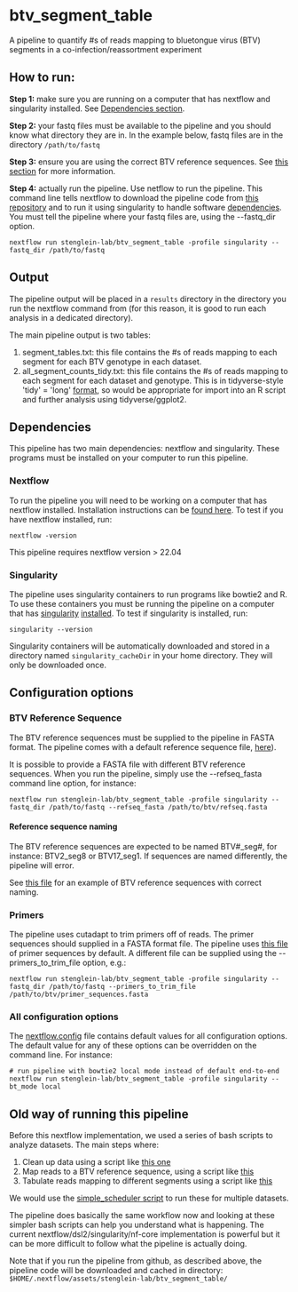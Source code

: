# btv_segment_table
A pipeline to quantify #s of reads mapping to bluetongue virus (BTV) segments in a co-infection/reassortment experiment

## How to run:

**Step 1:** make sure you are running on a computer that has nextflow and singularity installed.  See [Dependencies section](#dependencies).

**Step 2:** your fastq files must be available to the pipeline and you should know what directory they are in.  In the example below, fastq files are in the directory `/path/to/fastq`

**Step 3:** ensure you are using the correct BTV reference sequences.  See [this section](#btv-reference-sequence) for more information.

**Step 4:** actually run the pipeline.  Use netflow to run the pipeline.  This command line tells nextflow to download the pipeline code from [this repository](https://github.com/stenglein-lab/btv_segment_table) and to run it using singularity to handle software [dependencies](#dependencies).  You must tell the pipeline where your fastq files are, using the --fastq_dir option.

```
nextflow run stenglein-lab/btv_segment_table -profile singularity --fastq_dir /path/to/fastq
```

## Output

The pipeline output will be placed in a `results` directory in the directory you run the nextflow command from (for this reason, it is good to run each analysis in a dedicated directory).  

The main pipeline output is two tables:

1. segment_tables.txt: this file contains the #s of reads mapping to each segment for each BTV genotype in each dataset.
2. all_segment_counts_tidy.txt: this file contains the #s of reads mapping to each segment for each dataset and genotype. This is in tidyverse-style 'tidy' = 'long' [format](https://tidyr.tidyverse.org/articles/tidy-data.html), so would be appropriate for import into an R script and further analysis using tidyverse/ggplot2.  

## Dependencies

This pipeline has two main dependencies: nextflow and singularity.  These programs must be installed on your computer to run this pipeline.

### Nextflow

To run the pipeline you will need to be working on a computer that has nextflow installed. Installation instructions can be [found here](https://www.nextflow.io/docs/latest/getstarted.html#installation).  To test if you have nextflow installed, run:

```
nextflow -version
```

This pipeline requires nextflow version > 22.04

### Singularity 

The pipeline uses singularity containers to run programs like bowtie2 and R.  To use these containers you must be running the pipeline on a computer that has [singularity](https://sylabs.io/singularity) [installed](https://sylabs.io/guides/latest/admin-guide/installation.html).  To test if singularity is installed, run:

```
singularity --version
```


Singularity containers will be automatically downloaded and stored in a directory named `singularity_cacheDir` in your home directory.  They will only be downloaded once.


## Configuration options

### BTV Reference Sequence

The BTV reference sequences must be supplied to the pipeline in FASTA format.  The pipeline comes with a default reference sequence file, [here](./input/refseq/btv_refseq.fasta)).

It is possible to provide a FASTA file with different BTV reference sequences.  When you run the pipeline, simply use the --refseq_fasta command line option, for instance:

```
nextflow run stenglein-lab/btv_segment_table -profile singularity --fastq_dir /path/to/fastq --refseq_fasta /path/to/btv/refseq.fasta
```

#### Reference sequence naming

The BTV reference sequences are expected to be named BTV#_seg#, for instance: BTV2_seg8 or BTV17_seg1.  If sequences are named differently, the pipeline will error.

See [this file](./input/refseq/btv_refseq.fasta) for an example of BTV reference sequences with correct naming.

### Primers

The pipeline uses cutadapt to trim primers off of reads.  The primer sequences should supplied in a FASTA format file.  The pipeline uses [this file](./input/refseq/BTV_primers.fasta) of primer sequences by default.  A different file can be supplied using the --primers_to_trim_file option, e.g.:

```
nextflow run stenglein-lab/btv_segment_table -profile singularity --fastq_dir /path/to/fastq --primers_to_trim_file /path/to/btv/primer_sequences.fasta
```

### All configuration options

The [nextflow.config](./nextflow.config) file contains default values for all configuration options.  The default value for any of these options can be overridden on the command line.  For instance:

```
# run pipeline with bowtie2 local mode instead of default end-to-end
nextflow run stenglein-lab/btv_segment_table -profile singularity --bt_mode local
```




## Old way of running this pipeline

Before this nextflow implementation, we used a series of bash scripts to analyze datasets.  The main steps where:

1. Clean up data using a script like [this one](./scripts/run_preprocessing_pipeline_one_sample_btv)
2. Map reads to a BTV reference sequence, using a script like [this](./scripts/run_bt_align_paired_endtoend)
3. Tabulate reads mapping to different segments using a script like [this](./scripts/make_segment_table_from_sam)

We would use the [simple_scheduler script](https://github.com/stenglein-lab/stenglein_lab_scripts/blob/master/simple_scheduler) to run these for multiple datasets.

The pipeline does basically the same workflow now and looking at these simpler bash scripts can help you understand what is happening.  The current nextflow/dsl2/singularity/nf-core implementation is powerful but it can be more difficult to follow what the pipeline is actually doing.

Note that if you run the pipeline from github, as described above, the pipeline code will be downloaded and cached in directory: `$HOME/.nextflow/assets/stenglein-lab/btv_segment_table/`
